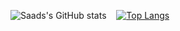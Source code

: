 <!--
**MuhammadSaad0/MuhammadSaad0** is a ✨ _special_ ✨ repository because its `README.md` (this file) appears on your GitHub profile.

Here are some ideas to get you started:

- 🔭 I’m currently working on ...
- 🌱 I’m currently learning ...
- 👯 I’m looking to collaborate on ...
- 🤔 I’m looking for help with ...
- 💬 Ask me about ...
- 📫 How to reach me: ...
- 😄 Pronouns: ...
- ⚡ Fun fact: ...
-->

![Saads's GitHub stats](https://github-readme-stats.vercel.app/api?username=MuhammadSaad0&show_icons=true&hide=stars&theme=tokyonight)&nbsp;&nbsp;&nbsp;&nbsp;[![Top Langs](https://github-readme-stats.vercel.app/api/top-langs/?username=MuhammadSaad0&exclude_repo=Chaye_Runner&langs_count=5&layout=compact&theme=tokyonight&hide=CSS)](https://github.com/anuraghazra/github-readme-stats)

<!--[![Saad's time stats](https://github-readme-stats.vercel.app/api/wakatime?username=MuhammadSaad0)](https://github.com/anuraghazra/github-readme-stats) -->


